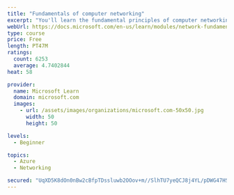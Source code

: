 ```yaml
---
title: "Fundamentals of computer networking"
excerpt: "You'll learn the fundamental principles of computer networking to prepare you for the Azure admin and developer learning paths."
webUrl: https://docs.microsoft.com/en-us/learn/modules/network-fundamentals/
type: course
price: Free
length: PT47M
ratings:
  count: 6253
  average: 4.7402844
heat: 58

provider:
  name: Microsoft Learn
  domain: microsoft.com
  images:
    - url: /assets/images/organizations/microsoft.com-50x50.jpg
      width: 50
      height: 50

levels:
  - Beginner

topics:
  - Azure
  - Networking

secured: "UqXD5K8dOn0nBw2cBfpTDssluwb2OOov+m//SlhTU7yeQCJ8j4YL/pDWG47HS751h3nsM9ipkqp7xdGQN9nDW9jwP7GBwekycifvt/4Oa6TFzcG21aUhtvyXLYpbaP0pCmzukrmUaS9s4bE+jd5kYGNLxz0OOa7gkqYV7V77xEJc/ZcVitXtPrQRXRQcSBtYvzrKqm4YWVPxuX6b79fb5hK0CdYW05dUE5stllHpsWjD3F/KpnU6dkdYq97n/4n6+4qsppRQItfOlsSR3bq9X1hAgHhgqEhstxWjc9GQVmTXc3F5Y+brEWNKNqc3OftJYy3h195klz4enZBVRV6UHXf4N+xbIffge7duzCOBZ4kLR1tnFXKFotefFBhpDUbW/H4gU6oBu2cXlUdnmsDJdFDU1sTN4fBRgc+yxFpEjeo=;GZhYpuhJx6Yvobaa0po62Q=="
---
```


